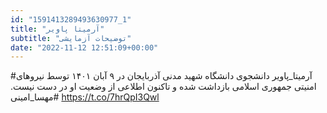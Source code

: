 ```yaml
---
id: "1591413289493630977_1"
title: "آرمیتا پاویر"
subtitle: "توضیحات آزمایشی"
date: "2022-11-12 12:51:09+00:00"
---
```

#آرمیتا_پاویر دانشجوی دانشگاه شهید مدنی آذربایجان در  ۹ آبان ۱۴۰۱ توسط نیروهای امنیتی جمهوری اسلامی بازداشت شده و تاکنون اطلاعی از وضعیت او در دست نیست.
#مهسا_امینی https://t.co/7hrQpI3Qwl

